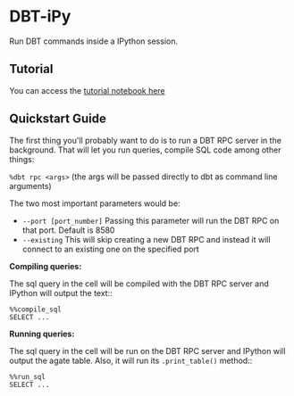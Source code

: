 # DBT-iPy

Run DBT commands inside a IPython session.

## Tutorial

You can access the [tutorial notebook here](https://github.com/jmriego/dbt-ipy/blob/master/tutorial/Tutorial.ipynb)

## Quickstart Guide

The first thing you'll probably want to do is to run a DBT RPC server in the background. That will let you run queries, compile SQL code among other things:

`%dbt rpc <args>` (the args will be passed directly to dbt as command line arguments)

The two most important parameters would be:

- ``--port [port_number]`` Passing this parameter will run the DBT RPC on that port. Default is 8580
- ``--existing`` This will skip creating a new DBT RPC and instead it will connect to an existing one on the specified port

**Compiling queries:**

The sql query in the cell will be compiled with the DBT RPC server and IPython will output the text::

```
%%compile_sql
SELECT ...
```

**Running queries:**

The sql query in the cell will be run on the DBT RPC server and IPython will output the agate table. Also, it will run its ``.print_table()`` method::

```
%%run_sql
SELECT ...
```
